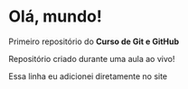 # Olá, mundo!
 Primeiro repositório do **Curso de Git e GitHub**

 Repositório criado durante uma aula ao vivo!

 Essa linha eu adicionei diretamente no site
 
